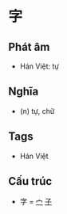 # 字

## Phát âm
* Hán Việt: tự

## Nghĩa
* (n) tự, chữ

## Tags
* Hán Việt

## Cấu trúc
* 字 = [宀](宀.md) [子](子.md)

<script>window.HANZI_FIELD='字';</script>